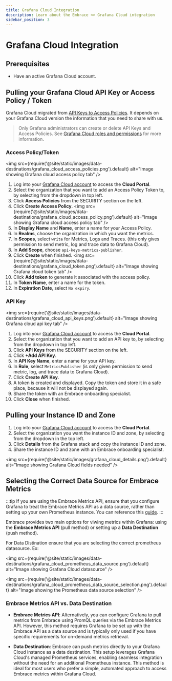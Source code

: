 ```yaml
---
title: Grafana Cloud Integration
description: Learn about the Embrace <> Grafana Cloud integration
sidebar_position: 3
---
```


# Grafana Cloud Integration

## Prerequisites

- Have an active Grafana Cloud account.

## Pulling your Grafana Cloud API Key or Access Policy / Token

Grafana Cloud migrated from [API Keys to Access Policies](https://grafana.com/docs/grafana-cloud/account-management/authentication-and-permissions/access-policies/#grafana-cloud-migration-from-api-keys-to-access-policies). 
It depends on your Grafana Cloud version the information that you need to share with us.

> Only Grafana administrators can create or delete API Keys and Access Policies. See [Grafana Cloud roles and permissions](https://grafana.com/docs/grafana-cloud/authentication-and-permissions/cloud-roles/) for more information.

### Access Policy/Token

<img src={require('@site/static/images/data-destinations/grafana_cloud_access_policies.png').default} alt="Image showing Grafana cloud access policy tab" />

1. Log into your [Grafana Cloud account](https://grafana.com/auth/sign-in) to access the **Cloud Portal**.
2. Select the organization that you want to add an Access Policy Token to, by selecting from the dropdown in top left.
3. Click **Access Policies** from the SECURITY section on the left.
4. Click **Create Access Policy**.
<img src={require('@site/static/images/data-destinations/grafana_cloud_access_policy.png').default} alt="Image showing Grafana cloud access policy tab" />
5. In **Display Name** and **Name**, enter a name for your Access Policy.
6. In **Realms**, choose the organization in which you want the metrics.
7. In **Scopes**, select `write` for Metrics, Logs and Traces. (this only gives permission to send metric, log and trace data to Grafana Cloud).
8. In **Add Scope**, choose `api-keys-metrics-publisher`.
9. Click **Create** when finished.
<img src={require('@site/static/images/data-destinations/grafana_cloud_token.png').default} alt="Image showing Grafana cloud token tab" />
10. Click **Add token** to generate it associated with the access policy.
11. In **Token Name**, enter a name for the token.
12. In **Expiration Date**, select `No expiry`.

### API Key

<img src={require('@site/static/images/data-destinations/grafana_cloud_api_keys.png').default} alt="Image showing Grafana cloud api key tab" />

1. Log into your [Grafana Cloud account](https://grafana.com/auth/sign-in) to access the **Cloud Portal**.
2. Select the organization that you want to add an API key to, by selecting from the dropdown in top left.
3. Click **API Keys** from the SECURITY section on the left.
4. Click **+Add API Key**.
5. In **API Key Name**, enter a name for your API key.
6. In **Role**, select  `MetricsPublisher` (is only given permission to send metric, log, and trace data to Grafana Cloud).
7. Click **Create API Key**.
8. A token is created and displayed. Copy the token and store it in a safe place, because it will not be displayed again.
9. Share the token with an Embrace onboarding specialist.
10. Click **Close** when finished.

## Pulling your Instance ID and Zone

1. Log into your [Grafana Cloud account](https://grafana.com/auth/sign-in) to access the **Cloud Portal**.
2. Select the organization you want the instance ID and zone, by selecting from the dropdown in the top left.
3. Click **Details** from the Grafana stack and copy the instance ID and zone.
4. Share the instance ID and zone with an Embrace onboarding specialist.

<img src={require('@site/static/images/grafana_cloud_details.png').default} alt="Image showing Grafana Cloud fields needed" />

## Selecting the Correct Data Source for Embrace Metrics

:::tip
If you are using the Embrace Metrics API, ensure that you configure Grafana to treat the Embrace Metrics API as a data source, rather than setting up your own Prometheus instance. You can reference this <a href="/docs/embrace-api/grafana_integrations#setting-up-embrace-as-a-data-source" target="_blank">guide</a>.
:::

Embrace provides two main options for viwing metrics within Grafana: using the **Embrace Metrics API** (pull method) or setting up a **Data Destination** (push method).

For Data Distination ensure that you are selecting the correct prometheus datasource. Ex: 

<img src={require('@site/static/images/data-destinations/grafana_cloud_prometheus_data_source.png').default} alt="Image showing Grafana Cloud datasource" />

<img src={require('@site/static/images/data-destinations/grafana_cloud_prometheus_data_source_selection.png').default} alt="Image showing the Prometheus data source selection" />

### Embrace Metrics API vs. Data Destination

- **Embrace Metrics API**: Alternatively, you can configure Grafana to pull metrics from Embrace using PromQL queries via the Embrace Metrics API. However, this method requires Grafana to be set up with the Embrace API as a data source and is typically only used if you have specific requirements for on-demand metrics retrieval.

- **Data Destination**: Embrace can push metrics directly to your Grafana Cloud instance as a data destination. This setup leverages Grafana Cloud's managed Prometheus services, enabling seamless integration without the need for an additional Prometheus instance. This method is ideal for most users who prefer a simple, automated approach to access Embrace metrics within Grafana Cloud.
